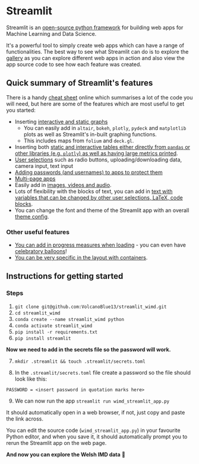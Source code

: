 # **Streamlit**

Streamlit is an [open-source python framework](streamlit.io) for building web apps for Machine Learning and Data Science.

It's a powerful tool to simply create web apps which can have a range of functionalities. The best way to see what Streamlit can do is to explore the [gallery](https://streamlit.io/gallery) as you can explore different web apps in action and also view the app source code to see how each feature was created.

## **Quick summary of Streamlit's features**
There is a handy [cheat sheet](https://docs.streamlit.io/library/cheatsheet) online which summarises a lot of the code you will need, but here are some of the features which are most useful to get you started:
- Inserting [interactive and static graphs](https://docs.streamlit.io/library/api-reference/charts)
    - You can easily add in `altair`, `bokeh`, `plotly`, `pydeck` and `matplotlib` plots as well as Streamlit's in-built graphing functions.
    - This includes maps from `folium` and `deck.gl`.
- Inserting both [static and interactive tables either directly from `pandas` or other libraries (e.g. `plotly`) as well as having large metrics printed](https://docs.streamlit.io/library/api-reference/data).
- [User selections](https://docs.streamlit.io/library/api-reference/widgets) such as radio buttons, uploading/downloading data, camera input, text input
- [Adding passwords (and usernames) to apps to protect them](https://docs.streamlit.io/knowledge-base/deploy/authentication-without-sso)
- [Multi-page apps](https://blog.streamlit.io/introducing-multipage-apps/)
- Easily add in [images, videos and audio](https://docs.streamlit.io/library/api-reference/media).
- Lots of flexibility with the blocks of text, you can add in [text with variables that can be changed by other user selections, LaTeX, code blocks](https://docs.streamlit.io/library/api-reference/text).
- You can change the font and theme of the Streamlit app with an overall [theme config](https://docs.streamlit.io/library/advanced-features/theming).

### **Other useful features**
- [You can add in progress measures when loading](https://docs.streamlit.io/library/api-reference/status) - you can even have [celebratory balloons](https://docs.streamlit.io/library/api-reference/status/st.balloons)!
- [You can be very specific in the layout with containers](https://docs.streamlit.io/library/api-reference/layout).


## **Instructions for getting started**

### **Steps**


1. `git clone git@github.com:VolcanoBlue13/streamlit_wimd.git`
2. `cd streamlit_wimd`
3. `conda create --name streamlit_wimd python`
4. `conda activate streamlit_wimd`
5. `pip install -r requirements.txt`
6. `pip install streamlit`

**Now we need to add in the secrets file so the password will work.**

7. `mkdir .streamlit && touch .streamlit/secrets.toml`


8. In the `.streamlit/secrets.toml` file create a password so the file should look like this:
```
PASSWORD = <insert password in quotation marks here>
```
9. We can now run the app `streamlit run wimd_streamlit_app.py`


It should automatically open in a web browser, if not, just copy and paste the link across.

You can edit the source code (`wimd_streamlit_app.py`) in your favourite Python editor, and when you save it, it should automatically prompt you to rerun the Streamlit app on the web page.

**And now you can explore the Welsh IMD data** :tada:
